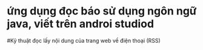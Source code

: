# ứng dụng đọc báo sử dụng ngôn ngữ java, viết trên androi studiod

#Kỹ thuật đọc lấy nội dung của trang web về điện thoại (RSS)
